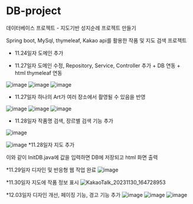 # DB-project
데이터베이스 프로젝트 - 지도기반 성지순례 프로젝트 만들기

Spring boot, MySql, thymeleaf, Kakao api를 활용한 작품 및 지도 검색 프로젝트

* 11.24일자 도메인 추가

* 11.27일자 도메인 수정, Repository, Service, Controller 추가 + DB 연동 + html thymeleaf 연동

![image](https://github.com/asazulang33/DB-project/assets/88483964/0b3cf753-a9b2-4de6-88cf-b84c906ef507)
![image](https://github.com/asazulang33/DB-project/assets/88483964/5121dcf4-4ed6-4309-a988-16afa8730026)
![image](https://github.com/asazulang33/DB-project/assets/88483964/6c2c208f-761d-4015-b397-802bfc9f0ddb)

* 11.27일자 하나의 Art가 여러 장소에서 촬영될 수 있음을 반영

![image](https://github.com/asazulang33/DB-project/assets/88483964/f6003853-2264-48af-a3bf-211a03d236f7)
![image](https://github.com/asazulang33/DB-project/assets/88483964/47f39a0c-2789-4a8f-a7d9-e8b9b8095f6e)
![image](https://github.com/asazulang33/DB-project/assets/88483964/12572a66-9452-4ffc-a212-db2a124f2c36)

* 11.28일자 작품명 검색, 장르별 검색 기능 추가

![image](https://github.com/asazulang33/DB-project/assets/88483964/30661650-64eb-4ee8-94ac-38cb5831fd7f)

![image](https://github.com/asazulang33/DB-project/assets/88483964/1fbd0fb6-9b7a-4661-bcf8-feecc525a509)
*11.28일자 지도 추가

이와 같이 InitDB.java에 값을 입력하면 DB에 저장되고 html 화면 출력

*11.29일자 디자인 및 반응형 웹 작업 완료
![image](https://github.com/asazulang33/DB-project/assets/128798027/f55dd280-5c50-4561-b44d-6786eb193f15)

*11.30일자 지도에 작품 정보 표시
![KakaoTalk_20231130_164728953](https://github.com/asazulang33/DB-project/assets/88483964/098d89bb-4322-410f-8c63-d2d0c8795128)

*12.03일자 디자인 개선, 페이징 기능, 경고 기능 추가
![image](https://github.com/asazulang33/DB-project/assets/88483964/7b17c450-d485-4850-8225-a5a3abedc584)
![image](https://github.com/asazulang33/DB-project/assets/88483964/5478dfdb-6cb9-4cf0-a8ea-a88a7387d502)
![image](https://github.com/asazulang33/DB-project/assets/88483964/4be88574-b5f9-4e42-ad8e-93964b345813)
